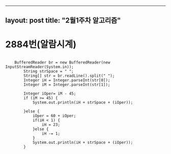 
---
layout: post
title: "2월1주차 알고리즘"
---

# 2884번(알람시계)

<pre>
<code>
    BufferedReader br = new BufferedReader(new InputStreamReader(System.in));	
		String strSpace = " ";
		String[] str = br.readLine().split(" ");
		Integer iH = Integer.parseInt(str[0]);
		Integer iM = Integer.parseInt(str[1]);
		
		Integer iOper= iM - 45;
		if (iM >= 45) {
			System.out.println(iH + strSpace + (iOper));
			
		}else {
			iOper = 60 + iOper;
			if(iH < 1) {
				iH = 23;
			}else {
				iH -= 1;
			}
			System.out.println(iH + strSpace + (iOper));
		}
	
</code>
</pre>

